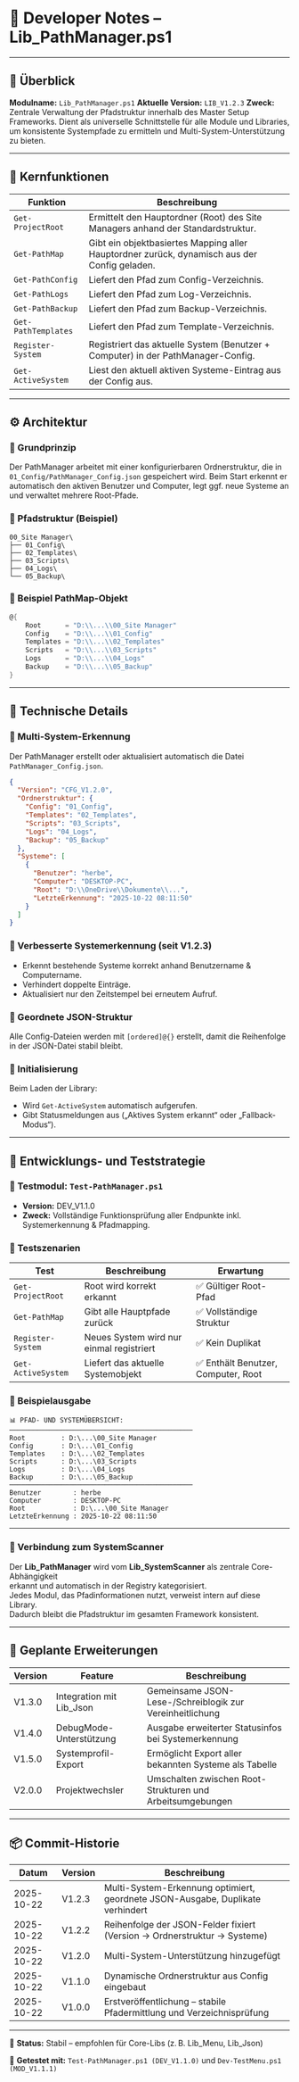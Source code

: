 # 🧠 Developer Notes – Lib_PathManager.ps1

---

## 📘 Überblick

**Modulname:** `Lib_PathManager.ps1`
**Aktuelle Version:** `LIB_V1.2.3`
**Zweck:** Zentrale Verwaltung der Pfadstruktur innerhalb des Master Setup Frameworks.
Dient als universelle Schnittstelle für alle Module und Libraries, um konsistente Systempfade zu ermitteln und Multi-System-Unterstützung zu bieten.

---

## 🧩 Kernfunktionen

| Funktion            | Beschreibung                                                                                 |
| ------------------- | -------------------------------------------------------------------------------------------- |
| `Get-ProjectRoot`   | Ermittelt den Hauptordner (Root) des Site Managers anhand der Standardstruktur.              |
| `Get-PathMap`       | Gibt ein objektbasiertes Mapping aller Hauptordner zurück, dynamisch aus der Config geladen. |
| `Get-PathConfig`    | Liefert den Pfad zum Config-Verzeichnis.                                                     |
| `Get-PathLogs`      | Liefert den Pfad zum Log-Verzeichnis.                                                        |
| `Get-PathBackup`    | Liefert den Pfad zum Backup-Verzeichnis.                                                     |
| `Get-PathTemplates` | Liefert den Pfad zum Template-Verzeichnis.                                                   |
| `Register-System`   | Registriert das aktuelle System (Benutzer + Computer) in der PathManager-Config.             |
| `Get-ActiveSystem`  | Liest den aktuell aktiven Systeme-Eintrag aus der Config aus.                                |

---

## ⚙️ Architektur

### 🔹 Grundprinzip

Der PathManager arbeitet mit einer konfigurierbaren Ordnerstruktur, die in `01_Config/PathManager_Config.json` gespeichert wird.
Beim Start erkennt er automatisch den aktiven Benutzer und Computer, legt ggf. neue Systeme an und verwaltet mehrere Root-Pfade.

### 🔹 Pfadstruktur (Beispiel)

```plaintext
00_Site Manager\
├── 01_Config\
├── 02_Templates\
├── 03_Scripts\
├── 04_Logs\
└── 05_Backup\
```

### 🔹 Beispiel PathMap-Objekt

```powershell
@{
    Root      = "D:\\...\\00_Site Manager"
    Config    = "D:\\...\\01_Config"
    Templates = "D:\\...\\02_Templates"
    Scripts   = "D:\\...\\03_Scripts"
    Logs      = "D:\\...\\04_Logs"
    Backup    = "D:\\...\\05_Backup"
}
```

---

## 🧠 Technische Details

### 🔸 Multi-System-Erkennung

Der PathManager erstellt oder aktualisiert automatisch die Datei `PathManager_Config.json`.

```json
{
  "Version": "CFG_V1.2.0",
  "Ordnerstruktur": {
    "Config": "01_Config",
    "Templates": "02_Templates",
    "Scripts": "03_Scripts",
    "Logs": "04_Logs",
    "Backup": "05_Backup"
  },
  "Systeme": [
    {
      "Benutzer": "herbe",
      "Computer": "DESKTOP-PC",
      "Root": "D:\\OneDrive\\Dokumente\\...",
      "LetzteErkennung": "2025-10-22 08:11:50"
    }
  ]
}
```

### 🔸 Verbesserte Systemerkennung (seit V1.2.3)

* Erkennt bestehende Systeme korrekt anhand Benutzername & Computername.
* Verhindert doppelte Einträge.
* Aktualisiert nur den Zeitstempel bei erneutem Aufruf.

### 🔸 Geordnete JSON-Struktur

Alle Config-Dateien werden mit `[ordered]@{}` erstellt, damit die Reihenfolge in der JSON-Datei stabil bleibt.

### 🔸 Initialisierung

Beim Laden der Library:

* Wird `Get-ActiveSystem` automatisch aufgerufen.
* Gibt Statusmeldungen aus („Aktives System erkannt“ oder „Fallback-Modus“).

---

## 🧰 Entwicklungs- und Teststrategie

### 🔹 Testmodul: `Test-PathManager.ps1`

* **Version:** DEV_V1.1.0
* **Zweck:** Vollständige Funktionsprüfung aller Endpunkte inkl. Systemerkennung & Pfadmapping.

### 🔹 Testszenarien

| Test               | Beschreibung                             | Erwartung                          |
| ------------------ | ---------------------------------------- | ---------------------------------- |
| `Get-ProjectRoot`  | Root wird korrekt erkannt                | ✅ Gültiger Root-Pfad               |
| `Get-PathMap`      | Gibt alle Hauptpfade zurück              | ✅ Vollständige Struktur            |
| `Register-System`  | Neues System wird nur einmal registriert | ✅ Kein Duplikat                    |
| `Get-ActiveSystem` | Liefert das aktuelle Systemobjekt        | ✅ Enthält Benutzer, Computer, Root |

### 🔹 Beispielausgabe

```
📊 PFAD- UND SYSTEMÜBERSICHT:
──────────────────────────────────────────────
Root         : D:\...\00_Site Manager
Config       : D:\...\01_Config
Templates    : D:\...\02_Templates
Scripts      : D:\...\03_Scripts
Logs         : D:\...\04_Logs
Backup       : D:\...\05_Backup
──────────────────────────────────────────────
Benutzer        : herbe
Computer        : DESKTOP-PC
Root            : D:\...\00_Site Manager
LetzteErkennung : 2025-10-22 08:11:50
```

---

### 🔗 Verbindung zum SystemScanner

Der **Lib_PathManager** wird vom **Lib_SystemScanner** als zentrale Core-Abhängigkeit  
erkannt und automatisch in der Registry kategorisiert.  
Jedes Modul, das Pfadinformationen nutzt, verweist intern auf diese Library.  
Dadurch bleibt die Pfadstruktur im gesamten Framework konsistent.

---

## 🚀 Geplante Erweiterungen

| Version | Feature                  | Beschreibung                                              |
| ------- | ------------------------ | --------------------------------------------------------- |
| V1.3.0  | Integration mit Lib_Json | Gemeinsame JSON-Lese-/Schreiblogik zur Vereinheitlichung  |
| V1.4.0  | DebugMode-Unterstützung  | Ausgabe erweiterter Statusinfos bei Systemerkennung       |
| V1.5.0  | Systemprofil-Export      | Ermöglicht Export aller bekannten Systeme als Tabelle     |
| V2.0.0  | Projektwechsler          | Umschalten zwischen Root-Strukturen und Arbeitsumgebungen |

---

## 📦 Commit-Historie

| Datum      | Version | Beschreibung                                                                   |
| ---------- | ------- | ------------------------------------------------------------------------------ |
| 2025-10-22 | V1.2.3  | Multi-System-Erkennung optimiert, geordnete JSON-Ausgabe, Duplikate verhindert |
| 2025-10-22 | V1.2.2  | Reihenfolge der JSON-Felder fixiert (Version → Ordnerstruktur → Systeme)       |
| 2025-10-22 | V1.2.0  | Multi-System-Unterstützung hinzugefügt                                         |
| 2025-10-22 | V1.1.0  | Dynamische Ordnerstruktur aus Config eingebaut                                 |
| 2025-10-22 | V1.0.0  | Erstveröffentlichung – stabile Pfadermittlung und Verzeichnisprüfung           |

---

📘 **Status:** Stabil – empfohlen für Core-Libs (z. B. Lib_Menu, Lib_Json)

🧩 **Getestet mit:** `Test-PathManager.ps1 (DEV_V1.1.0)` und `Dev-TestMenu.ps1 (MOD_V1.1.1)`
